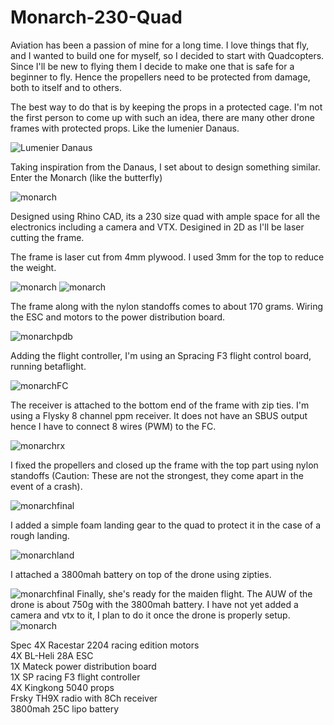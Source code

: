 # Monarch-230-Quad

Aviation has been a passion of mine for a long time. I love things that fly, and I wanted to build one for myself, so I decided to start with Quadcopters. Since I'll be new to flying them I decide to make one that is safe for a beginner to fly. Hence the propellers need to be protected from damage, both to itself and to others. 

The best way to do that is by keeping the props in a protected cage. I'm not the first person to come up with such an idea, there are many other drone frames with protected props. Like the lumenier Danaus.

![Lumenier Danaus](https://user-images.githubusercontent.com/32607702/36538000-e438bd04-17f7-11e8-8b94-3f6a631cde2a.jpg)

Taking inspiration from the Danaus, I set about to design something similar. Enter the Monarch (like the butterfly)

![monarch](https://user-images.githubusercontent.com/32607702/36538106-4942fd5e-17f8-11e8-913d-8cbc4152a469.jpg)

Designed using Rhino CAD, its a 230 size quad with ample space for all the electronics including a camera and VTX. Desigined in 2D as I'll be laser cutting the frame.

The frame is laser cut from 4mm plywood. I used 3mm for the top to reduce the weight. 

![monarch](https://user-images.githubusercontent.com/32607702/36538109-49bfbe02-17f8-11e8-80f3-83edc3b2a1de.jpeg)
![monarch](https://user-images.githubusercontent.com/32607702/36538113-4aaf6a88-17f8-11e8-91ea-69c1d6066ec0.jpeg)

The frame along with the nylon standoffs comes to about 170 grams.
Wiring the ESC and motors to the power distribution board.

![monarchpdb](https://user-images.githubusercontent.com/32607702/36538105-48fd4a0c-17f8-11e8-8874-96bac5494cac.jpeg)

Adding the flight controller, I'm using an Spracing F3 flight control board, running betaflight.

![monarchFC](https://user-images.githubusercontent.com/32607702/36538111-4a37cd98-17f8-11e8-8e12-0d28a0813c6a.jpeg)

The receiver is attached to the bottom end of the frame with zip ties. I'm using a Flysky 8 channel ppm receiver. It does not have an SBUS output hence I have to connect 8 wires (PWM) to the FC.

![monarchrx](https://user-images.githubusercontent.com/32607702/36538115-4b29cfee-17f8-11e8-830a-24e9445d89d9.jpeg)

I fixed the propellers and closed up the frame with the top part using nylon standoffs (Caution: These are not the strongest, they come apart in the event of a crash).

![monarchfinal](https://user-images.githubusercontent.com/32607702/36538114-4aec6c62-17f8-11e8-9c89-5bdfc5550fc8.jpeg)

I added a simple foam landing gear to the quad to protect it in the case of a rough landing.

![monarchland](https://user-images.githubusercontent.com/32607702/36538110-49f956b2-17f8-11e8-8796-05c5098dc207.jpeg)

I attached a 3800mah battery on top of the drone using zipties.

![monarchfinal](https://user-images.githubusercontent.com/32607702/36538107-498203be-17f8-11e8-95a9-34891e7c5885.jpeg)
Finally, she's ready for the maiden flight. The AUW of the drone is about 750g with the 3800mah battery. I have not yet added a camera and vtx to it, I plan to do it once the drone is properly setup.
![monarch](https://user-images.githubusercontent.com/32607702/36538112-4a758840-17f8-11e8-919b-ef9673d4ddc9.jpeg)

Spec
4X Racestar 2204 racing edition motors  
4X BL-Heli 28A ESC  
1X Mateck power distribution board  
1X SP racing F3 flight controller  
4X Kingkong 5040 props  
Frsky TH9X radio with 8Ch receiver  
3800mah 25C lipo battery  




